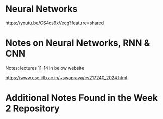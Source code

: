 # Neural Networks

https://youtu.be/CS4cs9xVecg?feature=shared

# Notes on Neural Networks, RNN & CNN

Notes: lectures 11-14 in below website

https://www.cse.iitb.ac.in/~swaprava/cs217240_2024.html

# Additional Notes Found in the Week 2 Repository

